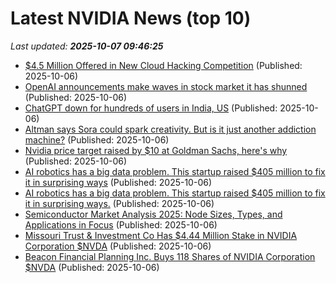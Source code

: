 # Latest NVIDIA News (top 10)
_Last updated: **2025-10-07 09:46:25**_

- [$4.5 Million Offered in New Cloud Hacking Competition](https://www.securityweek.com/4-5-million-offered-in-new-cloud-hacking-competition/) (Published: 2025-10-06)
- [OpenAI announcements make waves in stock market it has shunned](https://www.bloomberg.com/news/articles/2025-10-06/openai-is-fast-becoming-a-whale-in-stock-market-it-has-shunned) (Published: 2025-10-06)
- [ChatGPT down for hundreds of users in India, US](https://economictimes.indiatimes.com/tech/artificial-intelligence/chatgpt-down-for-hundreds-of-users-in-india-us/articleshow/124335543.cms) (Published: 2025-10-06)
- [Altman says Sora could spark creativity. But is it just another addiction machine?](https://www.livemint.com/opinion/online-views/openai-sam-altman-sora-india-launch-generative-ai-video-generator-tiktok-social-media-text-to-video-technology-nvidia-11759638210290.html) (Published: 2025-10-06)
- [Nvidia price target raised by $10 at Goldman Sachs, here's why](https://thefly.com/permalinks/entry.php/id4207734/NVDA-Nvidia-price-target-raised-by--at-Goldman-Sachs-heres-why) (Published: 2025-10-06)
- [AI robotics has a big data problem. This startup raised $405 million to fix it in surprising ways](https://biztoc.com/x/75346eb611f43f02) (Published: 2025-10-06)
- [AI robotics has a big data problem. This startup raised $405 million to fix it in surprising ways.](https://www.businessinsider.com/ai-robotics-data-problem-fieldai-surprising-fix-ali-agha-2025-9) (Published: 2025-10-06)
- [Semiconductor Market Analysis 2025: Node Sizes, Types, and Applications in Focus](https://www.globenewswire.com/news-release/2025/10/06/3161492/28124/en/Semiconductor-Market-Analysis-2025-Node-Sizes-Types-and-Applications-in-Focus.html) (Published: 2025-10-06)
- [Missouri Trust & Investment Co Has $4.44 Million Stake in NVIDIA Corporation $NVDA](https://www.etfdailynews.com/2025/10/06/missouri-trust-investment-co-has-4-44-million-stake-in-nvidia-corporation-nvda/) (Published: 2025-10-06)
- [Beacon Financial Planning Inc. Buys 118 Shares of NVIDIA Corporation $NVDA](https://www.etfdailynews.com/2025/10/06/beacon-financial-planning-inc-buys-118-shares-of-nvidia-corporation-nvda/) (Published: 2025-10-06)
